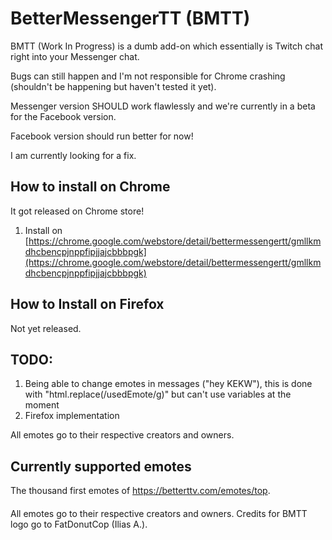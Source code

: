 # BetterMessengerTT (BMTT)
BMTT (Work In Progress) is a dumb add-on which essentially is Twitch chat right into your Messenger chat. 

Bugs can still happen and I'm not responsible for Chrome crashing (shouldn't be happening but haven't tested it yet).

Messenger version SHOULD work flawlessly and we're currently in a beta for the Facebook version.

Facebook version should run better for now!

I am currently looking for a fix. 

## How to install on Chrome
It got released on Chrome store!
1. Install on [https://chrome.google.com/webstore/detail/bettermessengertt/gmllkmdhcbencpjnppfipjjajcbbbpgk](https://chrome.google.com/webstore/detail/bettermessengertt/gmllkmdhcbencpjnppfipjjajcbbbpgk)


## How to Install on Firefox
Not yet released. 


## TODO: 
1. Being able to change emotes in messages ("hey KEKW"), this is done with "html.replace(/usedEmote/g)" but can't use variables at the moment
2. Firefox implementation



All emotes go to their respective creators and owners. 

## Currently supported emotes
The thousand first emotes of https://betterttv.com/emotes/top. 


####
All emotes go to their respective creators and owners. 
Credits for BMTT logo go to FatDonutCop (Ilias A.).
